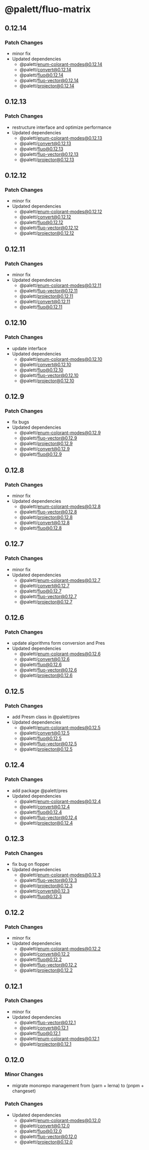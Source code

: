 # @palett/fluo-matrix

## 0.12.14

### Patch Changes

- minor fix
- Updated dependencies
  - @palett/enum-colorant-modes@0.12.14
  - @palett/convert@0.12.14
  - @palett/fluo@0.12.14
  - @palett/fluo-vector@0.12.14
  - @palett/projector@0.12.14

## 0.12.13

### Patch Changes

- restructure interface and optimize performance
- Updated dependencies
  - @palett/enum-colorant-modes@0.12.13
  - @palett/convert@0.12.13
  - @palett/fluo@0.12.13
  - @palett/fluo-vector@0.12.13
  - @palett/projector@0.12.13

## 0.12.12

### Patch Changes

- minor fix
- Updated dependencies
  - @palett/enum-colorant-modes@0.12.12
  - @palett/convert@0.12.12
  - @palett/fluo@0.12.12
  - @palett/fluo-vector@0.12.12
  - @palett/projector@0.12.12

## 0.12.11

### Patch Changes

- minor fix
- Updated dependencies
  - @palett/enum-colorant-modes@0.12.11
  - @palett/fluo-vector@0.12.11
  - @palett/projector@0.12.11
  - @palett/convert@0.12.11
  - @palett/fluo@0.12.11

## 0.12.10

### Patch Changes

- update interface
- Updated dependencies
  - @palett/enum-colorant-modes@0.12.10
  - @palett/convert@0.12.10
  - @palett/fluo@0.12.10
  - @palett/fluo-vector@0.12.10
  - @palett/projector@0.12.10

## 0.12.9

### Patch Changes

- fix bugs
- Updated dependencies
  - @palett/enum-colorant-modes@0.12.9
  - @palett/fluo-vector@0.12.9
  - @palett/projector@0.12.9
  - @palett/convert@0.12.9
  - @palett/fluo@0.12.9

## 0.12.8

### Patch Changes

- minor fix
- Updated dependencies
  - @palett/enum-colorant-modes@0.12.8
  - @palett/fluo-vector@0.12.8
  - @palett/projector@0.12.8
  - @palett/convert@0.12.8
  - @palett/fluo@0.12.8

## 0.12.7

### Patch Changes

- minor fix
- Updated dependencies
  - @palett/enum-colorant-modes@0.12.7
  - @palett/convert@0.12.7
  - @palett/fluo@0.12.7
  - @palett/fluo-vector@0.12.7
  - @palett/projector@0.12.7

## 0.12.6

### Patch Changes

- update algorithms form conversion and Pres
- Updated dependencies
  - @palett/enum-colorant-modes@0.12.6
  - @palett/convert@0.12.6
  - @palett/fluo@0.12.6
  - @palett/fluo-vector@0.12.6
  - @palett/projector@0.12.6

## 0.12.5

### Patch Changes

- add Presm class in @palett/pres
- Updated dependencies
  - @palett/enum-colorant-modes@0.12.5
  - @palett/convert@0.12.5
  - @palett/fluo@0.12.5
  - @palett/fluo-vector@0.12.5
  - @palett/projector@0.12.5

## 0.12.4

### Patch Changes

- add package @palett/pres
- Updated dependencies
  - @palett/enum-colorant-modes@0.12.4
  - @palett/convert@0.12.4
  - @palett/fluo@0.12.4
  - @palett/fluo-vector@0.12.4
  - @palett/projector@0.12.4

## 0.12.3

### Patch Changes

- fix bug on flopper
- Updated dependencies
  - @palett/enum-colorant-modes@0.12.3
  - @palett/fluo-vector@0.12.3
  - @palett/projector@0.12.3
  - @palett/convert@0.12.3
  - @palett/fluo@0.12.3

## 0.12.2

### Patch Changes

- minor fix
- Updated dependencies
  - @palett/enum-colorant-modes@0.12.2
  - @palett/convert@0.12.2
  - @palett/fluo@0.12.2
  - @palett/fluo-vector@0.12.2
  - @palett/projector@0.12.2

## 0.12.1

### Patch Changes

- minor fix
- Updated dependencies
  - @palett/fluo-vector@0.12.1
  - @palett/convert@0.12.1
  - @palett/fluo@0.12.1
  - @palett/enum-colorant-modes@0.12.1
  - @palett/projector@0.12.1

## 0.12.0

### Minor Changes

- migrate monorepo management from (yarn + lerna) to (pnpm + changeset)

### Patch Changes

- Updated dependencies
  - @palett/enum-colorant-modes@0.12.0
  - @palett/convert@0.12.0
  - @palett/fluo@0.12.0
  - @palett/fluo-vector@0.12.0
  - @palett/projector@0.12.0
